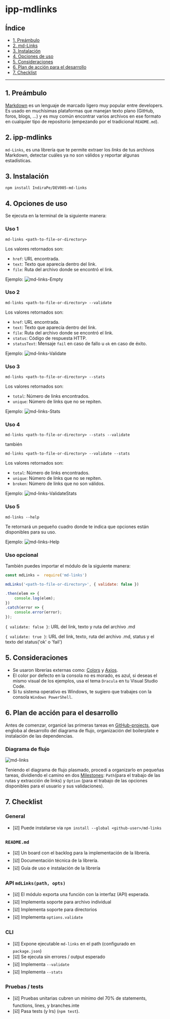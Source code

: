 # ipp-mdlinks

## Índice

* [1. Preámbulo](#1-preámbulo)
* [2. md-Links](#2-md-Links)
* [3. Instalación](#3-instalación)
* [4. Opciones de uso](#4-opciones-de-uso)
* [5. Consideraciones](#5-consideraciones)
* [6. Plan de acción para el desarrollo](#6-plan-de-acción-para-el-desarrollo)
* [7. Checklist](#7-checklist)

***

## 1. Preámbulo

[Markdown](https://es.wikipedia.org/wiki/Markdown) es un lenguaje de marcado
ligero muy popular entre developers. Es usado en muchísimas plataformas que
manejan texto plano (GitHub, foros, blogs, ...) y es muy común
encontrar varios archivos en ese formato en cualquier tipo de repositorio
(empezando por el tradicional `README.md`).

## 2. ipp-mdlinks

`md-Links`, es una librería que te permite extraer los _links_ de tus archivos 
Markdown, detectar cuáles ya no son válidos y reportar algunas estadísticas.

## 3. Instalación

`npm install IndiraPe/DEV005-md-links`

## 4. Opciones de uso

Se ejecuta en la terminal de la siguiente manera:

### Uso 1

`md-links <path-to-file-or-directory>`

Los valores retornados son:
* `href`: URL encontrada.
* `text`: Texto que aparecía dentro del link.
* `file`: Ruta del archivo donde se encontró el link.

Ejemplo: 
![md-links-Empty](./img/validateFalse.jpg)

### Uso 2

`md-links <path-to-file-or-directory> --validate`

Los valores retornados son:
* `href`: URL encontrada.
* `text`: Texto que aparecía dentro del link.
* `file`: Ruta del archivo donde se encontró el link.
* `status`: Código de respuesta HTTP.
* `statusText`: Mensaje `fail` en caso de fallo u `ok` en caso de éxito.

Ejemplo: 
![md-links-Validate](./img/validateTrue.jpg)

### Uso 3

`md-links <path-to-file-or-directory> --stats`

Los valores retornados son:
* `total`: Número de links encontrados.
* `unique`: Número de links que no se repiten.

Ejemplo: 
![md-links-Stats](./img/stats.jpg)

### Uso 4

`md-links <path-to-file-or-directory> --stats --validate`

también

`md-links <path-to-file-or-directory> --validate --stats`

Los valores retornados son:
* `total`: Número de links encontrados.
* `unique`: Número de links que no se repiten.
* `broken`: Número de links que no son válidos.

Ejemplo: 
![md-links-ValidateStats](./img/validateStats.jpg)

### Uso 5

`md-links --help`

Te retornará un pequeño cuadro donde te indica que opciones están disponibles para su uso.

Ejemplo: 
![md-links-Help](./img/help.jpg) 

### Uso opcional

También puedes importar el módulo de la siguiente manera: 

```js
const mdLinks =  require('md-links')

mdLinks('<path-to-file-or-directory>', { validate: false })

.then(elem => {
    console.log(elem);
})
.catch(error => {
    console.error(error);
}); 
```

`{ validate: false }`: URL del link, texto y ruta del archivo .md

`{ validate: true }`: URL del link, texto, ruta del archivo .md, status y el texto del status('ok' o 'fail')

## 5. Consideraciones

* Se usaron librerías externas como: [Colors](https://www.npmjs.com/package/colors) y [Axios](https://www.npmjs.com/package/axios).
* El color por defecto en la consola no es morado, es azul, si deseas
  el mismo visual de los ejemplos, usa el tema `Dracula` en tu Visual
  Studio Code.
* Si tu sistema operativo es Windows, te sugiero que trabajes con la 
  consola `Windows PowerShell`.

## 6. Plan de acción para el desarrollo

Antes de comenzar, organicé las primeras tareas en [GitHub-projects](https://github.com/users/IndiraPe/projects/4/views/1), que engloba al desarrollo del diagrama de flujo, organización del boilerplate e instalación de las dependencias.

### Diagrama de flujo

![md-links](./img/mdLinks.jpg)

Teniendo el diagrama de flujo plasmado, procedí a organizarlo en pequeñas tareas, dividiendo el camino en dos [Milestones](https://github.com/IndiraPe/DEV005-md-links/milestones): `Path`(para el trabajo de las rutas y extracción de links) y `Option` (para el trabajo de las opciones disponibles para el usuario y sus validaciones).

## 7. Checklist

### General

* [:ballot_box_with_check:] Puede instalarse via `npm install --global <github-user>/md-links`

### `README.md`

* [:ballot_box_with_check:] Un board con el backlog para la implementación de la librería.
* [:ballot_box_with_check:] Documentación técnica de la librería.
* [:ballot_box_with_check:] Guía de uso e instalación de la librería

### API `mdLinks(path, opts)`

* [:ballot_box_with_check:] El módulo exporta una función con la interfaz (API) esperada.
* [:ballot_box_with_check:] Implementa soporte para archivo individual
* [:ballot_box_with_check:] Implementa soporte para directorios
* [:ballot_box_with_check:] Implementa `options.validate`

### CLI

* [:ballot_box_with_check:] Expone ejecutable `md-links` en el path (configurado en `package.json`)
* [:ballot_box_with_check:] Se ejecuta sin errores / output esperado
* [:ballot_box_with_check:] Implementa `--validate`
* [:ballot_box_with_check:] Implementa `--stats`

### Pruebas / tests

* [:ballot_box_with_check:] Pruebas unitarias cubren un mínimo del 70% de statements, functions,
  lines, y branches.inte
* [:ballot_box_with_check:] Pasa tests (y lrs) (`npm test`).
